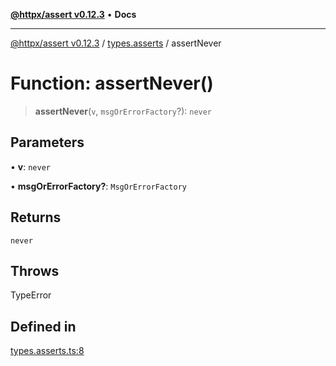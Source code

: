 [**@httpx/assert v0.12.3**](../../README.md) • **Docs**

***

[@httpx/assert v0.12.3](../../README.md) / [types.asserts](../README.md) / assertNever

# Function: assertNever()

> **assertNever**(`v`, `msgOrErrorFactory`?): `never`

## Parameters

• **v**: `never`

• **msgOrErrorFactory?**: `MsgOrErrorFactory`

## Returns

`never`

## Throws

TypeError

## Defined in

[types.asserts.ts:8](https://github.com/belgattitude/httpx/blob/efdc4c7f5d90eb963a8ba204526e9494bbd080b8/packages/assert/src/types.asserts.ts#L8)
